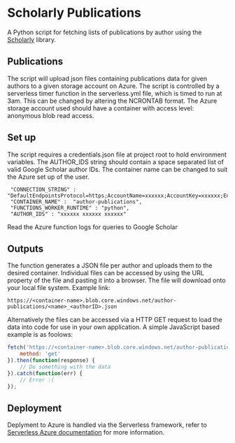 # Scholarly Publications

A Python script for fetching lists of publications by author using the [Scholarly](https://scholarly.readthedocs.io/en/stable/index.html) library.

## Publications

The script will upload json files containing publications data for given authors to a given storage account on Azure. The script is controlled by a serverless timer function in the serverless.yml file, which is timed to run at 3am. This can be changed by altering the NCRONTAB format. The Azure storage account used should have a container with access level: anonymous blob read access. 

## Set up

The script requires a credentials.json file at project root to hold environment variables. The AUTHOR_IDS string should contain a space separated list of valid Google Scholar author IDs. The container name can be changed to suit the Azure set up of the user.

```
 "CONNECTION_STRING" : "DefaultEndpointsProtocol=https;AccountName=xxxxxx;AccountKey=xxxxxx;EndpointSuffix=core.windows.net",
 "CONTAINER_NAME" :  "author-publications",
 "FUNCTIONS_WORKER_RUNTIME" : "python",
 "AUTHOR_IDS" : "xxxxxx xxxxxx xxxxxx"
```

Read the Azure function logs for queries to Google Scholar

## Outputs

The function generates a JSON file per author and uploads them to the desired container. Individual files can be accessed by using the URL property of the file and pasting it into a browser. The file will download onto your local file system. Example link:

```
https://<container-name>.blob.core.windows.net/author-publications/<name>_<authorID>.json
```

Alternatively the files can be accessed via a HTTP GET request to load the data into code for use in your own application. A simple JavaScript based example is as foolows:

```javascript
fetch('https://<container-name>.blob.core.windows.net/author-publications/<name>_<authorID>.json', {
    method: 'get'
}).then(function(response) {
    // Do something with the data
}).catch(function(err) {
    // Error :(
});
```

## Deployment

Deplyment to Azure is handled via the Serverless framework, refer to [Serverless Azure documentation](https://serverless.com/framework/docs/providers/azure/guide/intro/) for more information.
